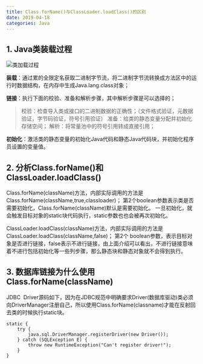 ```yaml
---
title: Class.forName()与ClassLoader.loadClass()的区别
date: 2019-04-18
categories: Java
---
```


## 1. Java类装载过程

![类加载过程](http://upload-images.jianshu.io/upload_images/292448-0ae50e84c96b2abb.jpg?imageMogr2/auto-orient/strip%7CimageView2/2/w/1240)

**装载**：通过累的全限定名获取二进制字节流，将二进制字节流转换成方法区中的运行时数据结构，在内存中生成Java.lang.class对象； 

**链接**：执行下面的校验、准备和解析步骤，其中解析步骤是可以选择的； 
> 校验：检查导入类或接口的二进制数据的正确性；（文件格式验证，元数据验证，字节码验证，符号引用验证） 
> 准备：给类的静态变量分配并初始化存储空间； 
> 解析：将常量池中的符号引用转成直接引用； 

**初始化**：激活类的静态变量的初始化Java代码和静态Java代码块，并初始化程序员设置的变量值。

## 2. 分析Class.forName()和ClassLoader.loadClass()

Class.forName(className)方法，内部实际调用的方法是Class.forName(className,true,classloader)；
第2个boolean参数表示类是否需要初始化，Class.forName(className)默认是需要初始化。
一旦初始化，就会触发目标对象的static块代码执行，static参数也也会被再次初始化。

ClassLoader.loadClass(className)方法，内部实际调用的方法是  ClassLoader.loadClass(className,false)；
第2个 boolean参数，表示目标对象是否进行链接，false表示不进行链接，由上面介绍可以看出，不进行链接意味着不进行包括初始化等一些列步骤，那么静态块和静态对象就不会得到执行。

## 3. 数据库链接为什么使用Class.forName(className)

JDBC  Driver源码如下，因为在JDBC规范中明确要求Driver(数据库驱动)类必须向DriverManager注册自己，所以使用Class.forName(classname)才能在反射回去类的时候执行static块。

```
static {
    try {
        java.sql.DriverManager.registerDriver(new Driver());
    } catch (SQLException E) {
        throw new RuntimeException("Can't register driver!");
    }
}
```
